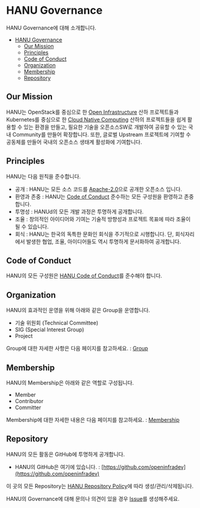 # HANU Governance

HANU Governance에 대해 소개합니다. 

- [HANU Governance](#hanu-governance)
  - [Our Mission](#our-mission)
  - [Principles](#principles)
  - [Code of Conduct](#code-of-conduct)
  - [Organization](#organization)
  - [Membership](#membership)
  - [Repository](#repository)


## Our Mission 
HANU는 OpenStack를 중심으로 한 [Open Infrastructure](https://openinfra.dev/projects/) 산하 프로젝트들과 Kubernetes를 중심으로 한 [Cloud Native Computing](https://www.cncf.io/) 산하의 프로젝트들을 쉽게 활용할 수 있는 환경을 만들고, 필요한 기술을 오픈소스SW로 개발하여 공유할 수 있는 국내 Community를 만들어 확장합니다. 또한, 글로벌 Upstream 프로젝트에 기여할 수 공동체를 만들어 국내의 오픈소스 생태계 활성화에 기여합니다.


## Principles

HANU는 다음 원칙을 준수합니다.

* 공개 : HANU는 모든 소스 코드를 [Apache-2.0](https://spdx.org/licenses/Apache-2.0.html)으로 공개한 오픈소스 입니다. 
* 환영과 존중 : HANU는 [Code of Conduct](#code-of-conduct) 준수하는 모든 구성원을 환영하고 존중합니다. 
* 투명성 : HANUd의 모든 개발 과정은 투명하게 공개합니다. 
* 조율 : 창의적인 아이디어와 기여는 기술적 방향성과 프로젝트 목표에 따라 조율이 될 수 있습니다.
* 회식 : HANU는 한국의 독특한 문화인 회식을 주기적으로 시행합니다. 단, 회식자리에서 발생한 협업, 조율, 아이디어들도 역시 투명하게 문서화하여 공개합니다. 

## Code of Conduct

HANU의 모든 구성원은 [HANU Code of Conduct](../code-of-conduct.md)를 준수해야 합니다. 


## Organization

HANU의 효과적인 운영을 위해 아래와 같은 Group을 운영합니다. 

* 기술 위원회 (Technical Committee)
* SIG (Special Interest Group)
* Project

Group에 대한 자세한 사항은 다음 페이지를 참고하세요. : [Group](./group.md)


## Membership

HANU의 Membership은 아래와 같은 역할로 구성됩니다. 

* Member
* Contributor
* Committer


Membership에 대한 자세한 내용은 다음 페이지를 참고하세요. : [Membership](./membership.md)


## Repository 

HANU의 모든 활동은 GitHub에 투명하게 공개합니다. 

* HANU의 GitHub은 여기에 있습니다. : [https://github.com/openinfradev](https://github.com/openinfradev)

이 곳의 모든 Repository는 [HANU Repository Policy](./repository.md)에 따라 생성/관리/삭제됩니다. 


HANU의 Governance에 대해 문의나 의견이 있을 경우 [Issue](https://github.com/openinfradev/community/issues/new)를 생성해주세요. 
